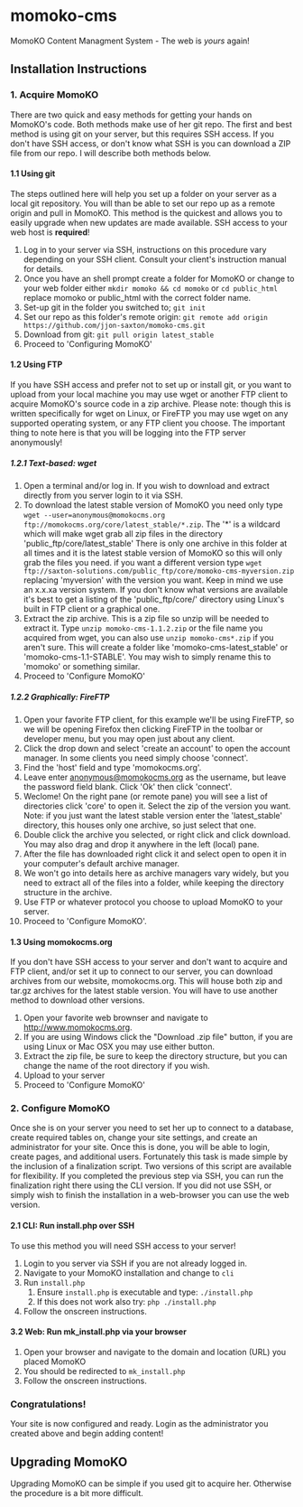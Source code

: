 momoko-cms
==========

MomoKO Content Managment System - The web is *yours* again!

Installation Instructions
-------------------------

### 1. Acquire MomoKO

There are two quick and easy methods for getting your hands on MomoKO's code. Both methods make use of her git repo. The first and best method is using git on your server, but this requires SSH access. If you don't have SSH access, or don't know what SSH is you can download a ZIP file from our repo. I will describe both methods below.

#### 1.1 Using git

The steps outlined here will help you set up a folder on your server as a local git repository. You will than be able to set our repo up as a remote origin and pull in MomoKO. This method is the quickest and allows you to easily upgrade when new updates are made available. SSH access to your web host is **required**!

1. Log in to your server via SSH, instructions on this procedure vary depending on your SSH client. Consult your client's instruction manual for details.
2. Once you have an shell prompt create a folder for MomoKO or change to your web folder either `mkdir momoko && cd momoko` or `cd public_html` replace momoko or public_html with the correct folder name.
3. Set-up git in the folder you switched to; `git init`
4. Set our repo as this folder's remote origin: `git remote add origin https://github.com/jjon-saxton/momoko-cms.git`
5. Download from git: `git pull origin latest_stable`
6. Proceed to 'Configuring MomoKO'

#### 1.2 Using FTP

If you have SSH access and prefer not to set up or install git, or you want to upload from your local machine you may use wget or another FTP client to acquire MomoKO's source code in a zip archive. Please note: though this is written specifically for wget on Linux, or FireFTP you may use wget on any supported operating system, or any FTP client you choose. The important thing to note here is that you will be logging into the FTP server anonymously!

##### 1.2.1 Text-based: wget

1. Open a terminal and/or log in. If you wish to download and extract directly from you server login to it via SSH.
2. To download the latest stable version of MomoKO you need only type `wget --user=anonymous@momokocms.org ftp://momokocms.org/core/latest_stable/*.zip`. The '*' is a wildcard which will make wget grab all zip files in the directory 'public_ftp/core/latest_stable' There is only one archive in this folder at all times and it is the latest stable version of MomoKO so this will only grab the files you need. if you want a different version type `wget ftp://saxton-solutions.com/public_ftp/core/momoko-cms-myversion.zip` replacing 'myversion' with the version you want. Keep in mind we use an x.x.xa version system. If you don't know what versions are available it's best to get a listing of the 'public_ftp/core/' directory using Linux's built in FTP client or a graphical one.
3. Extract the zip archive. This is a zip file so unzip will be needed to extract it. Type `unzip momoko-cms-1.1.2.zip` or the file name you acquired from wget, you can also use `unzip momoko-cms*.zip` if you aren't sure. This will create a folder like 'momoko-cms-latest_stable' or 'momoko-cms-1.1-STABLE'. You may wish to simply rename this to 'momoko' or something similar.
4. Proceed to 'Configure MomoKO'

##### 1.2.2 Graphically: FireFTP

1. Open your favorite FTP client, for this example we'll be using FireFTP, so we will be opening Firefox then clicking FireFTP in the toolbar or developer menu, but you may open just about any client.
2. Click the drop down and select 'create an account' to open the account manager. In some clients you need simply choose 'connect'.
3. Find the 'host' field and type 'momokocms.org'.
4. Leave enter anonymous@momokocms.org as the username, but leave the password field blank. Click 'Ok' then click 'connect'.
5. Weclome! On the right pane (or remote pane) you will see a list of directories click 'core' to open it. Select the zip of the version you want. Note: if you just want the latest stable version enter the 'latest_stable' directory, this houses only one archive, so just select that one.
6. Double click the archive you selected, or right click and click download. You may also drag and drop it anywhere in the left (local) pane.
7. After the file has downloaded right click it and select open to open it in your computer's default archive manager.
8. We won't go into details here as archive managers vary widely, but you need to extract all of the files into a folder, while keeping the directory structure in the archive.
9. Use FTP or whatever protocol you choose to upload MomoKO to your server.
10. Proceed to 'Configure MomoKO'.

#### 1.3 Using momokocms.org

If you don't have SSH access to your server and don't want to acquire and FTP client, and/or set it up to connect to our server, you can download archives from our website, momokocms.org. This will house both zip and tar.gz archives for the latest stable version. You will have to use another method to download other versions.

1. Open your favorite web brownser and navigate to http://www.momokocms.org.
2. If you are using Windows click the "Download .zip file" button, if you are using Linux or Mac OSX you may use either button.
3. Extract the zip file, be sure to keep the directory structure, but you can change the name of the root directory if you wish.
4. Upload to your server
5. Proceed to 'Configure MomoKO'

### 2. Configure MomoKO

Once she is on your server you need to set her up to connect to a database, create required tables on, change your site settings, and create an administrator for your site. Once this is done, you will be able to login, create pages, and additional users. Fortunately this task is made simple by the inclusion of a finalization script. Two versions of this script are available for flexibility. If you completed the previous step via SSH, you can run the finalization right there using the CLI version. If you did not use SSH, or simply wish to finish the installation in a web-browser you can use the web version.

#### 2.1 CLI: Run install.php over SSH

To use this method you will need SSH access to your server!

1. Login to you server via SSH if you are not already logged in.
2. Navigate to your MomoKO installation and change to `cli`
3. Run `install.php`
    1. Ensure `install.php` is executable and type: `./install.php`
    2. If this does not work also try: `php ./install.php`
4. Follow the onscreen instructions.

#### 3.2 Web: Run mk_install.php via your browser

1. Open your browser and navigate to the domain and location (URL) you placed MomoKO
2. You should be redirected to `mk_install.php`
3. Follow the onscreen instructions.

### Congratulations!

Your site is now configured and ready. Login as the administrator you created above and begin adding content!

Upgrading MomoKO
----------------

Upgrading MomoKO can be simple if you used git to acquire her. Otherwise the procedure is a bit more difficult.
